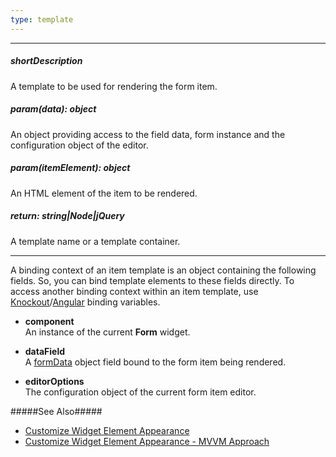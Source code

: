 ```yaml
---
type: template
---
```

---
##### shortDescription
A template to be used for rendering the form item.

##### param(data): object
An object providing access to the field data, form instance and the configuration object of the editor.

##### param(itemElement): object
An HTML element of the item to be rendered.

##### return: string|Node|jQuery
A template name or a template container.

---
A binding context of an item template is an object containing the following fields. So, you can bind template elements to these fields directly. To access another binding context within an item template, use [Knockout](https://knockoutjs.com/documentation/binding-context.html)/[Angular](https://docs.angularjs.org/guide/scope) binding variables.

- **component**  
 An instance of the current **Form** widget.

- **dataField**  
 A [formData](/api-reference/10%20UI%20Widgets/dxForm/1%20Configuration/formData.md '/Documentation/ApiReference/UI_Widgets/dxForm/Configuration/#formData') object field bound to the form item being rendered.

- **editorOptions**  
 The configuration object of the current form item editor.

#####See Also#####
- [Customize Widget Element Appearance](/concepts/10%20UI%20Widgets/80%20Common/30%20Customize%20Widget%20Element%20Appearance '/Documentation/Guide/UI_Widgets/Common/Customize_Widget_Element_Appearance/')
- [Customize Widget Element Appearance - MVVM Approach](/concepts/10%20UI%20Widgets/80%20Common/35%20Customize%20Widget%20Element%20Appearance%20-%20MVVM%20Approach '/Documentation/Guide/UI_Widgets/Common/Customize_Widget_Element_Appearance_-_MVVM_Approach/')